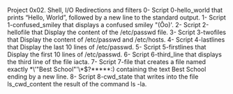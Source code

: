 Project 0x02. Shell, I/O Redirections and filters
0- Script 0-hello_world that prints “Hello, World”, followed by a new line to the standard output.
1- Script 1-confused_smiley that displays a confused smiley "(Ôo)'.
2- Script 2-hellofile that Display the content of the /etc/passwd file.
3- Script 3-twofiles that Display the content of /etc/passwd and /etc/hosts.
4- Script 4-lastlines that Display the last 10 lines of /etc/passwd.
5- Script 5-firstlines that Display the first 10 lines of /etc/passwd.
6- Script 6-third_line that displays the third line of the file iacta.
7- Script 7-file that creates a file named exactly \*\\'"Best School"\'\\*$\?\*\*\*\*\*:) containing the text Best School ending by a new line.
8- Script 8-cwd_state that writes into the file ls_cwd_content the result of the command ls -la.
